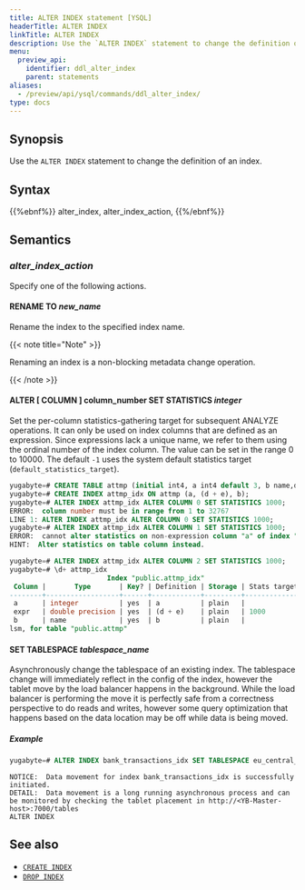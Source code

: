 ```yaml
---
title: ALTER INDEX statement [YSQL]
headerTitle: ALTER INDEX
linkTitle: ALTER INDEX
description: Use the `ALTER INDEX` statement to change the definition of an index.
menu:
  preview_api:
    identifier: ddl_alter_index
    parent: statements
aliases:
  - /preview/api/ysql/commands/ddl_alter_index/
type: docs
---
```


## Synopsis

Use the `ALTER INDEX` statement to change the definition of an index.

## Syntax

{{%ebnf%}}
  alter_index,
  alter_index_action,
{{%/ebnf%}}

## Semantics

### *alter_index_action*

Specify one of the following actions.

#### RENAME TO *new_name*

Rename the index to the specified index name.

{{< note title="Note" >}}

Renaming an index is a non-blocking metadata change operation.

{{< /note >}}

#### ALTER [ COLUMN ] column_number SET STATISTICS *integer*

Set the per-column statistics-gathering target for subsequent ANALYZE operations. It can only be used on index columns that are defined as an expression. 
Since expressions lack a unique name, we refer to them using the ordinal number of the index column. 
The value can be set in the range 0 to 10000. The default `-1` uses the system default statistics target (`default_statistics_target`). 

```sql
yugabyte=# CREATE TABLE attmp (initial int4, a int4 default 3, b name,d float8,e float4);
yugabyte=# CREATE INDEX attmp_idx ON attmp (a, (d + e), b);
yugabyte=# ALTER INDEX attmp_idx ALTER COLUMN 0 SET STATISTICS 1000;
ERROR:  column number must be in range from 1 to 32767
LINE 1: ALTER INDEX attmp_idx ALTER COLUMN 0 SET STATISTICS 1000;
yugabyte=# ALTER INDEX attmp_idx ALTER COLUMN 1 SET STATISTICS 1000;
ERROR:  cannot alter statistics on non-expression column "a" of index "attmp_idx"
HINT:  Alter statistics on table column instead.

yugabyte=# ALTER INDEX attmp_idx ALTER COLUMN 2 SET STATISTICS 1000;
yugabyte=# \d+ attmp_idx
                        Index "public.attmp_idx"
 Column |       Type       | Key? | Definition | Storage | Stats target
--------+------------------+------+------------+---------+--------------
 a      | integer          | yes  | a          | plain   |
 expr   | double precision | yes  | (d + e)    | plain   | 1000
 b      | name             | yes  | b          | plain   |
lsm, for table "public.attmp"
```

#### SET TABLESPACE *tablespace_name*

Asynchronously change the tablespace of an existing index. 
The tablespace change will immediately reflect in the config of the index, however the tablet move by the load balancer happens in the background. 
While the load balancer is performing the move it is perfectly safe from a correctness perspective to do reads and writes, however some query optimization that happens based on the data location may be off while data is being moved.


##### Example

```sql
yugabyte=# ALTER INDEX bank_transactions_idx SET TABLESPACE eu_central_1_tablespace;
```

```output
NOTICE:  Data movement for index bank_transactions_idx is successfully initiated.
DETAIL:  Data movement is a long running asynchronous process and can be monitored by checking the tablet placement in http://<YB-Master-host>:7000/tables
ALTER INDEX
```

## See also

- [`CREATE INDEX`](../ddl_create_index)
- [`DROP INDEX`](../ddl_drop_index)

